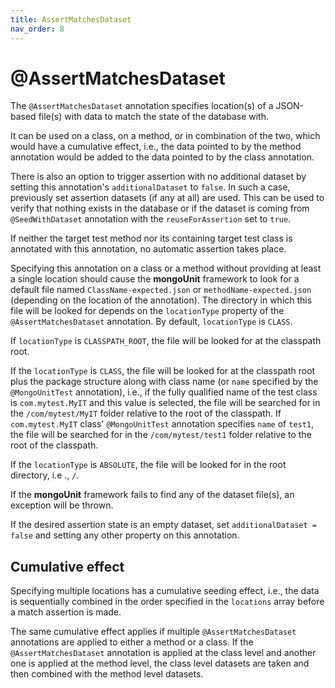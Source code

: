 ```yaml
---
title: AssertMatchesDataset
nav_order: 8
---
```


# @AssertMatchesDataset

The `@AssertMatchesDataset` annotation specifies location(s) of a JSON-based file(s) with data to match the state of the database with.

It can be used on a class, on a method, or in combination of the two, which would have a cumulative effect, i.e., the data pointed to by the method annotation would be added to the data pointed to by the class annotation.

There is also an option to trigger assertion with no additional dataset by setting this annotation's `additionalDataset` to `false`. In such a case, previously set assertion datasets (if any at all) are used. This can be used to verify that nothing exists in the database or if the dataset is coming from `@SeedWithDataset` annotation with the `reuseForAssertion` set to `true`.

If neither the target test method nor its containing target test class is annotated with this annotation, no automatic assertion takes place.

Specifying this annotation on a class or a method without providing at least a single location should cause the **mongoUnit** framework to look for a default file named `ClassName-expected.json` or `methodName-expected.json` (depending on the location of the annotation). The directory in which this file will be looked for depends on the `locationType` property of the `@AssertMatchesDataset` annotation. By default, `locationType` is `CLASS`.

If `locationType` is `CLASSPATH_ROOT`, the file will be looked for at the classpath root.

If the `locationType` is `CLASS`, the file will be looked for at the classpath root plus the package structure along with class name (or `name` specified by the `@MongoUnitTest` annotation), i.e., if the fully qualified name of the test class is `com.mytest.MyIT` and this value is selected, the file will be searched for in the `/com/mytest/MyIT` folder relative to the root of the classpath. If `com.mytest.MyIT` class' `@MongoUnitTest` annotation specifies `name` of `test1`, the file will be searched for in the `/com/mytest/test1` folder relative to the root of the classpath.

If the `locationType` is `ABSOLUTE`, the file will be looked for in the root directory, i.e ., `/`.

If the **mongoUnit** framework fails to find any of the dataset file(s), an exception will be thrown.

If the desired assertion state is an empty dataset, set `additionalDataset = false` and setting any other property on this annotation.

## Cumulative effect

Specifying multiple locations has a cumulative seeding effect, i.e., the data is sequentially combined in the order specified in the `locations` array before a match assertion is made.

The same cumulative effect applies if multiple `@AssertMatchesDataset` annotations are applied to either a method or a class. If the `@AssertMatchesDataset` annotation is applied at the class level and another one is applied at the method level, the class level datasets are taken and then combined with the method level datasets.


